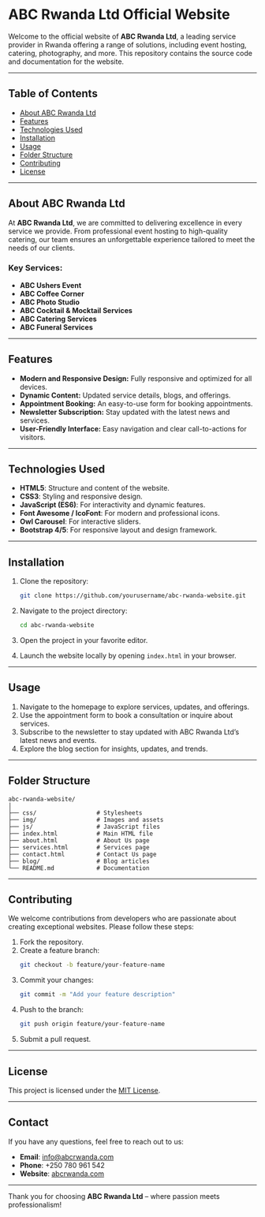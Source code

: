 
# ABC Rwanda Ltd Official Website

Welcome to the official website of **ABC Rwanda Ltd**, a leading service provider in Rwanda offering a range of solutions, including event hosting, catering, photography, and more. This repository contains the source code and documentation for the website.

---

## Table of Contents

- [About ABC Rwanda Ltd](#about-abc-rwanda-ltd)
- [Features](#features)
- [Technologies Used](#technologies-used)
- [Installation](#installation)
- [Usage](#usage)
- [Folder Structure](#folder-structure)
- [Contributing](#contributing)
- [License](#license)

---

## About ABC Rwanda Ltd

At **ABC Rwanda Ltd**, we are committed to delivering excellence in every service we provide. From professional event hosting to high-quality catering, our team ensures an unforgettable experience tailored to meet the needs of our clients.

### Key Services:

- **ABC Ushers Event**
- **ABC Coffee Corner**
- **ABC Photo Studio**
- **ABC Cocktail & Mocktail Services**
- **ABC Catering Services**
- **ABC Funeral Services**

---

## Features

- **Modern and Responsive Design:** Fully responsive and optimized for all devices.
- **Dynamic Content:** Updated service details, blogs, and offerings.
- **Appointment Booking:** An easy-to-use form for booking appointments.
- **Newsletter Subscription:** Stay updated with the latest news and services.
- **User-Friendly Interface:** Easy navigation and clear call-to-actions for visitors.

---

## Technologies Used

- **HTML5**: Structure and content of the website.
- **CSS3**: Styling and responsive design.
- **JavaScript (ES6)**: For interactivity and dynamic features.
- **Font Awesome / IcoFont**: For modern and professional icons.
- **Owl Carousel**: For interactive sliders.
- **Bootstrap 4/5**: For responsive layout and design framework.

---

## Installation

1. Clone the repository:
   ```bash
   git clone https://github.com/yourusername/abc-rwanda-website.git
   ```

2. Navigate to the project directory:
   ```bash
   cd abc-rwanda-website
   ```

3. Open the project in your favorite editor.

4. Launch the website locally by opening `index.html` in your browser.

---

## Usage

1. Navigate to the homepage to explore services, updates, and offerings.
2. Use the appointment form to book a consultation or inquire about services.
3. Subscribe to the newsletter to stay updated with ABC Rwanda Ltd’s latest news and events.
4. Explore the blog section for insights, updates, and trends.

---

## Folder Structure

```
abc-rwanda-website/
│
├── css/                 # Stylesheets
├── img/                 # Images and assets
├── js/                  # JavaScript files
├── index.html           # Main HTML file
├── about.html           # About Us page
├── services.html        # Services page
├── contact.html         # Contact Us page
├── blog/                # Blog articles
└── README.md            # Documentation
```

---

## Contributing

We welcome contributions from developers who are passionate about creating exceptional websites. Please follow these steps:

1. Fork the repository.
2. Create a feature branch:
   ```bash
   git checkout -b feature/your-feature-name
   ```
3. Commit your changes:
   ```bash
   git commit -m "Add your feature description"
   ```
4. Push to the branch:
   ```bash
   git push origin feature/your-feature-name
   ```
5. Submit a pull request.

---

## License

This project is licensed under the [MIT License](LICENSE).

---

## Contact

If you have any questions, feel free to reach out to us:

- **Email**: info@abcrwanda.com
- **Phone**: +250 780 961 542
- **Website**: [abcrwanda.com](https://abcrwanda.com)

---

Thank you for choosing **ABC Rwanda Ltd** – where passion meets professionalism!
